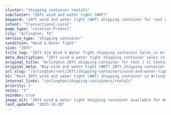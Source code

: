 ```yaml
---
cluster: "shipping container rentals"
subcluster: "20ft wind and water tight (WWT)"
keyword: "20ft wind and water tight (WWT) shipping container for rent Arlington, TX"
intent: "Transactional-Local"
page_type: "Location-Product"
city: "Arlington, TX"
service_type: "shipping container"
condition: "Wind & Water Tight"
size: "20ft"
title_tag: "20ft Ajk Wind & Water Tight shipping container Sales in Arlington | LC Container"
meta_description: "20ft wind & water tight shipping container sales in Arlington. Fast delivery, competitive pricing. Serving shipping containers area. Quote ID: UW8. Call (214) 524-4168 for your free quote today."
original_title: "Arlington 20ft shipping container for rent | LC Container"
original_meta: "Buy wind and water tight (WWT) 20ft shipping container rent with local delivery in Arlington, TX. LC Container — local Since 2003. Request a fast quote today."
url_slug: "/arlington/rent/20ft/shipping-containers/wind-and-water-tight-wwt"
h1: "Rent 20ft wind and water tight (WWT) shipping container in Arlington"
internal_links: "/arlington/shipping-containers/rentals"
priority: 3
notes: "1"
noindex: true
image_alt: "20ft wind & water tight shipping container available for delivery in Arlington"
last_updated: "2025-10-20"
---
```


<!-- TODO: Add unique city/inventory copy, images, and internal links here. -->
